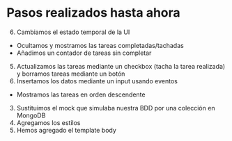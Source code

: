 # Pasos realizados hasta ahora
6. Cambiamos el estado temporal de la UI
- Ocultamos y mostramos las tareas completadas/tachadas
- Añadimos un contador de tareas sin completar
5. Actualizamos las tareas mediante un checkbox (tacha la tarea realizada) y borramos tareas mediante un botón
4. Insertamos los datos mediante un input usando eventos
- Mostramos las tareas en orden descendente
3. Sustituimos el mock que simulaba nuestra BDD por una colección en MongoDB
2. Agregamos los estilos
1. Hemos agregado el template body
